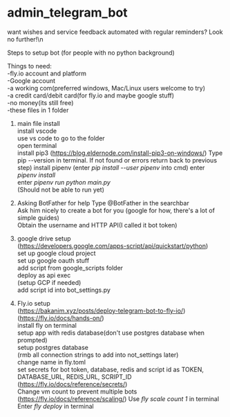 # admin_telegram_bot


want wishes and service feedback automated with regular reminders? Look no further!\n


Steps to setup bot (for people with no python background)

Things to need:  
-fly.io account and platform  
-Google account  
-a working com(preferred windows, Mac/Linux users welcome to try)  
-a credit card/debit card(for fly.io and maybe google stuff)  
-no money(its still free)  
-these files in 1 folder

1. main file install  
install vscode  
use vs code to go to the folder  
open terminal  
install pip3 (https://blog.eldernode.com/install-pip3-on-windows/)
Type pip --version in terminal. If not found or errors return back to previous step)
install pipenv (enter *pip install --user pipenv* into cmd)
enter *pipenv install*  
enter *pipenv run python main.py*  
(Should not be able to run yet)


2. Asking BotFather for help
Type @BotFather in the searchbar  
Ask him nicely to create a bot for you (google for how, there's a lot of simple guides)  
Obtain the username and HTTP API(I called it bot token)  



3. google drive setup  
(https://developers.google.com/apps-script/api/quickstart/python)  
set up google cloud project  
set up google oauth stuff  
add script from google_scripts folder  
deploy as api exec  
(setup GCP if needed)  
add script id into bot_settings.py  

4. Fly.io setup  
(https://bakanim.xyz/posts/deploy-telegram-bot-to-fly-io/)  
(https://fly.io/docs/hands-on/)  
install fly on terminal  
setup app with redis database(don't use postgres database when prompted)  
setup postgres database  
(rmb all connection strings to add into not_settings later)  
change name in fly.toml  
set secrets for bot token, database, redis and script id as TOKEN, DATABASE_URL, REDIS_URL, SCRIPT_ID
(https://fly.io/docs/reference/secrets/)  
Change vm count to prevent multiple bots (https://fly.io/docs/reference/scaling/)
Use *fly scale count 1* in terminal
Enter *fly deploy* in terminal
 







